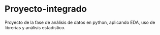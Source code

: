 # Proyecto-integrado
Proyecto de la fase de análisis de datos en python, aplicando EDA, uso de librerías y análisis estadístico. 
